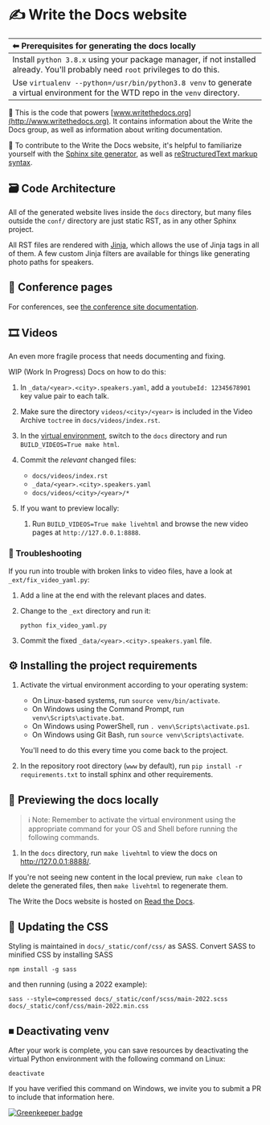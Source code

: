 # ✍️ Write the Docs website

| ⬅ Prerequisites for generating the docs locally                                                                                |
|:--------------------------------------------------------------------------------------------------------------------------------|
| Install `python 3.8.x` using your package manager, if not installed already. You'll probably need `root` privileges to do this. |
| Use `virtualenv --python=/usr/bin/python3.8 venv` to generate a virtual environment for the WTD repo in the `venv` directory.   |

🔵 This is the code that powers [www.writethedocs.org](http://www.writethedocs.org). It contains information about the Write the Docs group, as well as information about writing documentation.

🔵 To contribute to the Write the Docs website, it's helpful to familiarize yourself with the [Sphinx site generator](https://www.sphinx-doc.org/), as well as [reStructuredText markup syntax](https://www.sphinx-doc.org/en/stable/rest.html).

## 🗃 Code Architecture

All of the generated website lives inside the `docs` directory, but many files outside the `conf/` directory are just static RST, as in any other Sphinx project.

All RST files are rendered with [Jinja](https://jinja.palletsprojects.com/), which allows the use of Jinja tags in all of them. A few custom Jinja filters are available for things like generating photo paths for speakers.

## 🎤 Conference pages

For conferences, see [the conference site documentation](https://www.writethedocs.org/organizer-guide/confs/website/).

## 🎞 Videos

An even more fragile process that needs documenting and fixing.

WIP (Work In Progress) Docs on how to do this:

1. In `_data/<year>.<city>.speakers.yaml`, add a `youtubeId: 12345678901` key value pair to each talk.

2. Make sure the directory `videos/<city>/<year>` is included in the Video Archive `toctree` in `docs/videos/index.rst`.

3. In the [virtual environment](#prerequisites-for-generating-the-docs-locally), switch to the `docs` directory and run `BUILD_VIDEOS=True make html`.

4. Commit the *relevant* changed files:

   * `docs/videos/index.rst`
   * `_data/<year>.<city>.speakers.yaml`
   * `docs/videos/<city>/<year>/*`

5. If you want to preview locally:

    1. Run `BUILD_VIDEOS=True make livehtml` and browse the new video pages at `http://127.0.0.1:8888`.

### 🧰 Troubleshooting

If you run into trouble with broken links to video files, have a look at `_ext/fix_video_yaml.py`:

1. Add a line at the end with the relevant places and dates.

2. Change to the `_ext` directory and run it:

   `python fix_video_yaml.py`

3. Commit the fixed `_data/<year>.<city>.speakers.yaml` file.

## ⚙️ Installing the project requirements

1. Activate the virtual environment according to your operating system:

    * On Linux-based systems, run `source venv/bin/activate`.
    * On Windows using the Command Prompt, run `venv\Scripts\activate.bat`.
    * On Windows using PowerShell, run `. venv\Scripts\activate.ps1`.
    * On Windows using Git Bash, run `source venv\Scripts\activate`.

    You'll need to do this every time you come back to the project.

2. In the repository root directory (`www` by default), run `pip install -r requirements.txt` to install sphinx and other requirements.

## 📖 Previewing the docs locally

> ℹ Note:
> Remember to activate the virtual environment using the appropriate command for your OS and Shell before running the following commands.

1. In the `docs` directory, run `make livehtml` to view the docs on <http://127.0.0.1:8888/>.

If you're not seeing new content in the local preview, run `make clean` to delete the generated files, then `make livehtml` to regenerate them.

The Write the Docs website is hosted on [Read the Docs](https://readthedocs.org/projects/writethedocs-www).

## 🔄 Updating the CSS

Styling is maintained in `docs/_static/conf/css/` as SASS. Convert SASS to minified CSS by installing SASS

```
npm install -g sass
```

 and then running (using a 2022 example):

```
sass --style=compressed docs/_static/conf/scss/main-2022.scss docs/_static/conf/css/main-2022.min.css
```

## ⏹ Deactivating venv

After your work is complete, you can save resources by deactivating the
virtual Python environment with the following command on Linux:

`deactivate`

If you have verified this command on Windows, we invite you to submit a PR to include that information here.

[![Greenkeeper badge](https://badges.greenkeeper.io/writethedocs/www.svg)](https://greenkeeper.io/)
